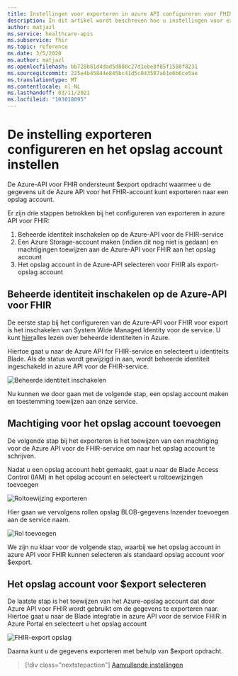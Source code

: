 ```yaml
---
title: Instellingen voor exporteren in azure API configureren voor FHIR
description: In dit artikel wordt beschreven hoe u instellingen voor exporteren configureert in azure API for FHIR
author: matjazl
ms.service: healthcare-apis
ms.subservice: fhir
ms.topic: reference
ms.date: 3/5/2020
ms.author: matjazl
ms.openlocfilehash: bb728b81d4dad5d880c27d1ebe8f85f1508f8231
ms.sourcegitcommit: 225e4b45844e845bc41d5c043587a61e6b6ce5ae
ms.translationtype: MT
ms.contentlocale: nl-NL
ms.lasthandoff: 03/11/2021
ms.locfileid: "103018095"
---
```

# <a name="configure-export-setting-and-set-up-the-storage-account"></a>De instelling exporteren configureren en het opslag account instellen

De Azure-API voor FHIR ondersteunt $export opdracht waarmee u de gegevens uit de Azure API voor het FHIR-account kunt exporteren naar een opslag account.

Er zijn drie stappen betrokken bij het configureren van exporteren in azure API voor FHIR:

1. Beheerde identiteit inschakelen op de Azure-API voor de FHIR-service
2. Een Azure Storage-account maken (indien dit nog niet is gedaan) en machtigingen toewijzen aan de Azure-API voor FHIR aan het opslag account
3. Het opslag account in de Azure-API selecteren voor FHIR als export-opslag account

## <a name="enabling-managed-identity-on-azure-api-for-fhir"></a>Beheerde identiteit inschakelen op de Azure-API voor FHIR

De eerste stap bij het configureren van de Azure-API voor FHIR voor export is het inschakelen van System Wide Managed Identity voor de service. U kunt [hier](../../active-directory/managed-identities-azure-resources/overview.md)alles lezen over beheerde identiteiten in Azure.

Hiertoe gaat u naar de Azure API for FHIR-service en selecteert u identiteits Blade. Als de status wordt gewijzigd in aan, wordt beheerde identiteit ingeschakeld in azure API voor de FHIR-service.

![Beheerde identiteit inschakelen](media/export-data/fhir-mi-enabled.png)

Nu kunnen we door gaan met de volgende stap, een opslag account maken en toestemming toewijzen aan onze service.

## <a name="adding-permission-to-storage-account"></a>Machtiging voor het opslag account toevoegen

De volgende stap bij het exporteren is het toewijzen van een machtiging voor de Azure API voor de FHIR-service om naar het opslag account te schrijven.

Nadat u een opslag account hebt gemaakt, gaat u naar de Blade Access Control (IAM) in het opslag account en selecteert u roltoewijzingen toevoegen

![Roltoewijzing exporteren](media/export-data/fhir-export-role-assignment.png)

Hier gaan we vervolgens rollen opslag BLOB-gegevens Inzender toevoegen aan de service naam.

![Rol toevoegen](media/export-data/fhir-export-role-add.png)

We zijn nu klaar voor de volgende stap, waarbij we het opslag account in azure API voor FHIR kunnen selecteren als standaard opslag account voor $export.

## <a name="selecting-the-storage-account-for-export"></a>Het opslag account voor $export selecteren

De laatste stap is het toewijzen van het Azure-opslag account dat door Azure API voor FHIR wordt gebruikt om de gegevens te exporteren naar. Hiertoe gaat u naar de Blade integratie in azure API voor de service FHIR in Azure Portal en selecteert u het opslag account

![FHIR-export opslag](media/export-data/fhir-export-storage.png)

Daarna kunt u de gegevens exporteren met behulp van $export opdracht.

>[!div class="nextstepaction"]
>[Aanvullende instellingen](azure-api-for-fhir-additional-settings.md)
